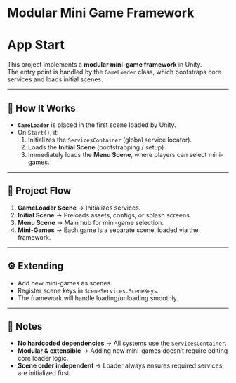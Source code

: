 # Modular Mini Game Framework

# App Start

This project implements a **modular mini-game framework** in Unity.  
The entry point is handled by the `GameLoader` class, which bootstraps core services and loads initial scenes.

---

## 🔑 How It Works
- **`GameLoader`** is placed in the first scene loaded by Unity.  
- On `Start()`, it:
  1. Initializes the `ServicesContainer` (global service locator).  
  2. Loads the **Initial Scene** (bootstrapping / setup).  
  3. Immediately loads the **Menu Scene**, where players can select mini-games.  

---

## 📂 Project Flow
1. **GameLoader Scene** → Initializes services.  
2. **Initial Scene** → Preloads assets, configs, or splash screens.  
3. **Menu Scene** → Main hub for mini-game selection.  
4. **Mini-Games** → Each game is a separate scene, loaded via the framework.  

---

## ⚙️ Extending
- Add new mini-games as scenes.  
- Register scene keys in `SceneServices.SceneKeys`.  
- The framework will handle loading/unloading smoothly.  

---

## 📝 Notes
- **No hardcoded dependencies** → All systems use the `ServicesContainer`.  
- **Modular & extensible** → Adding new mini-games doesn’t require editing core loader logic.  
- **Scene order independent** → Loader always ensures required services are initialized first.  
